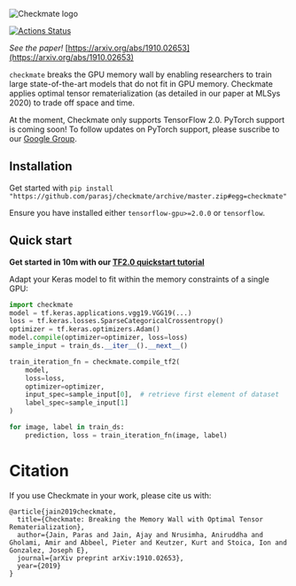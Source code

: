 ![Checkmate logo](https://checkmateai.github.io/img/dark_logo.png)

[![Actions Status](https://github.com/parasj/checkmate/workflows/Python%20package%20testsuite%20(checkmate)/badge.svg)](https://github.com/parasj/checkmate/actions)

*See the paper!* [https://arxiv.org/abs/1910.02653](https://arxiv.org/abs/1910.02653)

`checkmate` breaks the GPU memory wall by enabling researchers to train large state-of-the-art models that do not fit in GPU memory. Checkmate applies optimal tensor rematerialization (as detailed in our paper at MLSys 2020) to trade off space and time.

At the moment, Checkmate only supports TensorFlow 2.0. PyTorch support is coming soon! To follow updates on PyTorch support, please suscribe to our [Google Group](https://groups.google.com/forum/#!forum/checkmate-dev).

## Installation
Get started with `pip install "https://github.com/parasj/checkmate/archive/master.zip#egg=checkmate"`

Ensure you have installed either `tensorflow-gpu>=2.0.0` or `tensorflow`.

## Quick start
**Get started in 10m with our [TF2.0 quickstart tutorial](https://colab.research.google.com/github/parasj/checkmate/blob/master/tutorials/tutorial_basic_tf2_example.ipynb)**

Adapt your Keras model to fit within the memory constraints of a single GPU:
```python
import checkmate
model = tf.keras.applications.vgg19.VGG19(...)
loss = tf.keras.losses.SparseCategoricalCrossentropy()
optimizer = tf.keras.optimizers.Adam()
model.compile(optimizer=optimizer, loss=loss)
sample_input = train_ds.__iter__().__next__()

train_iteration_fn = checkmate.compile_tf2(
    model,
    loss=loss,
    optimizer=optimizer,
    input_spec=sample_input[0],  # retrieve first element of dataset
    label_spec=sample_input[1]
)

for image, label in train_ds:
    prediction, loss = train_iteration_fn(image, label)
```


# Citation
If you use Checkmate in your work, please cite us with:
```
@article{jain2019checkmate,
  title={Checkmate: Breaking the Memory Wall with Optimal Tensor Rematerialization},
  author={Jain, Paras and Jain, Ajay and Nrusimha, Aniruddha and Gholami, Amir and Abbeel, Pieter and Keutzer, Kurt and Stoica, Ion and Gonzalez, Joseph E},
  journal={arXiv preprint arXiv:1910.02653},
  year={2019}
}
```

